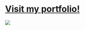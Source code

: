 # [Visit my portfolio!](https://jakemackie.co.uk)

  ![](https://komarev.com/ghpvc/?username=jakemackie&style=flat-square&color=141414&abbreviated=true)
